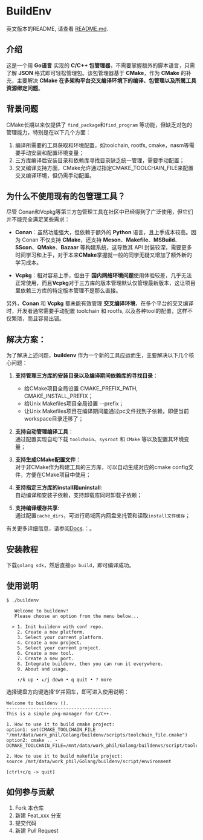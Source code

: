 # BuildEnv

英文版本的README, 请查看 [README.md](./README.md).

## 介绍

这是一个用 **Go语言** 实现的 **C/C++ 包管理器**，不需要掌握额外的脚本语言，只需了解 **JSON** 格式即可轻松管理包。该包管理器基于 **CMake**，作为 **CMake** 的补充，主要解决 **CMake 在多架构平台交叉编译环境下的编译、包管理以及所属工具资源绑定问题**。

## 背景问题

CMake长期以来仅提供了 `find_package`和`find_program` 等功能，但缺乏对包的管理能力，特别是在以下几个方面：

1. 编译所需要的工具获取和环境配置，如toolchain, rootfs, cmake，nasm等需要手动安装和配置环境变量；
2. 三方库编译后安装目录和依赖库寻找目录缺乏统一管理，需要手动配置；
3. 交叉编译支持方面，CMake允许通过指定CMAKE_TOOLCHAIN_FILE来配置交叉编译环境，但仍需手动配置。

## 为什么不使用现有的包管理工具？

尽管 Conan和Vcpkg等第三方包管理工具在社区中已经得到了广泛使用，但它们并不能完全满足某些需求：

- **Conan**：虽然功能强大，但依赖于额外的 **Python** 语言，且上手成本较高。因为 Conan 不仅支持 **CMake**，还支持 **Meson**、**Makefile**、**MSBuild**、**SScon**、**QMake**、**Bazaar** 等构建系统，这导致其 API 封装较深，需要更多时间学习和上手，对于本来**CMake**掌握就一般的同学无疑又增加了额外新的学习成本。
  
- **Vcpkg**：相对容易上手，但由于 **国内网络环境问题**使用体验较差，几乎无法正常使用，而且**Vcpkg**对于三方库的版本管理默认仅管理最新版本，这让项目里依赖三方库的特定版本管理不是那么直接。

另外，**Conan** 和 **Vcpkg** 都未能有效管理 **交叉编译环境**，在多个平台的交叉编译时，开发者通常需要手动配置 toolchain 和 rootfs, 以及各种tool的配置，这样不仅繁琐，而且容易出错。

## 解决方案：

为了解决上述问题，**buildenv** 作为一个新的工具应运而生，主要解决以下几个核心问题：

1. **支持管理三方库的安装目录以及编译期间依赖库的寻找目录**：
    - 给CMake项目全局设置 CMAKE_PREFIX_PATH, CMAKE_INSTALL_PREFIX；
    - 给Unix Makefiles项目全局设置 --prefix；
    - 让Unix Makefiles项目在编译期间能通过pc文件找到子依赖，即便当前workspace目录迁移了；

2. **支持自动管理编译工具**：  
通过配置实现自动下载 `toolchain`、`sysroot` 和 `CMake` 等以及配置其环境变量；

3. **支持生成CMake配置文件**：  
对于非CMake作为构建工具的三方库，可以自动生成对应的cmake config文件，方便在CMake项目中使用；

4. **支持指定三方库的install和uninstall**:  
自动编译和安装子依赖，支持卸载库同时卸载子依赖；

5. **支持编译缓存共享**:  
通过配置`cache_dirs`，可进行局域网内网盘来托管和读取`install文件缓存`；

有关更多详细信息，请参阅[Docs](./docs/01_how_it_works.md).：。

## 安装教程

下载`golang sdk`，然后直接`go build`，即可编译成功。

## 使用说明

```
$ ./buildenv

   Welcome to buildenv!                                   
   Please choose an option from the menu below...         
                                                          
  > 1. Init buildenv with conf repo.                      
    2. Create a new platform.                             
    3. Select your current platform.                      
    4. Create a new project.                              
    5. Select your current project.                       
    6. Create a new tool.                                 
    7. Create a new port.                                 
    8. Integrate buildenv, then you can run it everywhere.
    9. About and usage.                                   
                                                          
    ↑/k up • ↓/j down • q quit • ? more 
```

选择键盘方向键选择'9'并回车，即可进入使用说明：

```
Welcome to buildenv ().
---------------------------------------
This is a simple pkg-manager for C/C++.

1. How to use it to build cmake project: 
option1: set(CMAKE_TOOLCHAIN_FILE "/mnt/data/work_phil/Golang/buildenv/scripts/toolchain_file.cmake")
option2: cmake .. -DCMAKE_TOOLCHAIN_FILE=/mnt/data/work_phil/Golang/buildenvs/script/toolchain_file.cmake

2. How to use it to build makefile project: 
source /mnt/data/work_phil/Golang/buildenv/script/environment

[ctrl+c/q -> quit]
```

## 如何参与贡献

1.  Fork 本仓库
2.  新建 Feat_xxx 分支
3.  提交代码
4.  新建 Pull Request